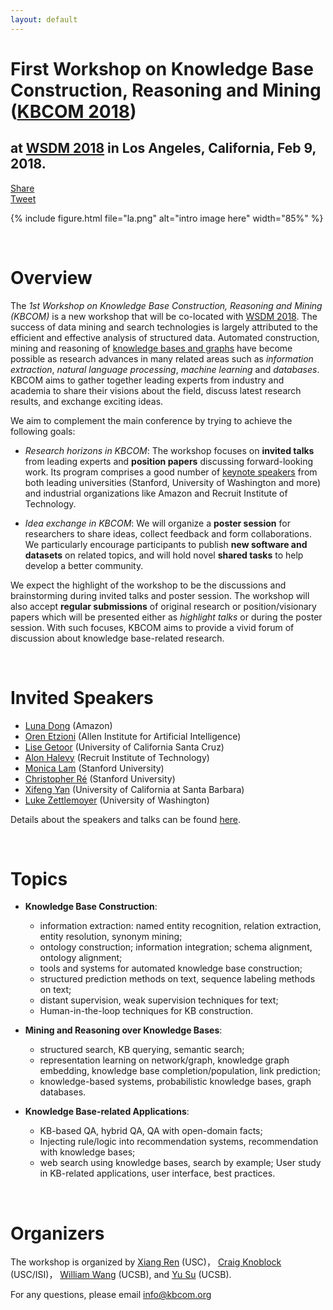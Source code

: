 ```yaml
---
layout: default
---
```

# First Workshop on Knowledge Base Construction, Reasoning and Mining ([KBCOM 2018](http://kbcom.org))
## at [WSDM 2018](http://www.wsdm-conference.org/2018/) in Los Angeles, California, Feb 9, 2018.  
<div class="fb-share-button" data-href="http://kbcom.org/" data-layout="button_count" data-size="large" data-mobile-iframe="true"><a class="fb-xfbml-parse-ignore" target="_blank" href="https://www.facebook.com/sharer/sharer.php?u=http%3A%2F%2Fkbcom.org%2F&amp;src=sdkpreparse">Share</a></div>
<a href="https://twitter.com/share" class="twitter-share-button" data-size="large" data-show-count="false">Tweet</a><script async src="//platform.twitter.com/widgets.js" charset="utf-8"></script>

{% include figure.html file="la.png" alt="intro image here" width="85%" %}

<br>

# Overview
The *1st Workshop on Knowledge Base Construction, Reasoning and Mining (KBCOM)* is a new workshop that will be co-located with [WSDM 2018](http://www.wsdm-conference.org/2018/). The success of data mining and search technologies is largely attributed to the efficient and effective analysis of structured data. Automated construction, mining and reasoning of [knowledge bases and graphs](https://en.wikipedia.org/wiki/Knowledge_base) have become possible as research advances in many related areas such as *information extraction*, *natural language processing*, *machine learning* and *databases*. KBCOM aims to gather together leading experts from industry and academia to share their visions about the field, discuss latest research results, and exchange exciting ideas. 

We aim to complement the main conference by trying to achieve the following goals:

+ *Research horizons in KBCOM*: The workshop focuses on **invited talks** from leading experts and **position papers**  discussing forward-looking work. Its program comprises a good number of [keynote speakers](http://kbcom.org/1-speaker.html) from both leading universities (Stanford, University of Washington and more) and industrial organizations like Amazon and Recruit Institute of Technology.

+ *Idea exchange in KBCOM*: We will organize a **poster session** for researchers to share ideas, collect feedback and form collaborations. We particularly encourage participants to publish **new software and datasets** on related topics, and will hold novel **shared tasks** to help develop a better community.

We expect the highlight of the workshop to be the discussions and brainstorming during invited talks and poster session. The workshop will also accept **regular submissions** of original research or position/visionary papers which will be presented either as *highlight talks* or during the poster session. With such focuses, KBCOM aims to provide a vivid forum of discussion about knowledge base-related research.

<br>

# Invited Speakers
+ [Luna Dong](http://lunadong.com/)  (Amazon)
+ [Oren Etzioni](http://allenai.org/team/orene/) (Allen Institute for Artificial Intelligence)
+ [Lise Getoor](https://getoor.soe.ucsc.edu/)  (University of California Santa Cruz)
+ [Alon Halevy](https://homes.cs.washington.edu/~alon/)  (Recruit Institute of Technology)
+ [Monica Lam](https://suif.stanford.edu/~lam/)  (Stanford University)
+ [Christopher Ré](https://cs.stanford.edu/people/chrismre/)  (Stanford University)
+ [Xifeng Yan](http://www.cs.ucsb.edu/~xyan/)  (University of California at Santa Barbara)
+ [Luke Zettlemoyer](https://www.cs.washington.edu/people/faculty/lsz)  (University of Washington)

Details about the speakers and talks can be found [here](http://kbcom.org/1-speaker.html).

<br>

# Topics
+ **Knowledge Base Construction**: 
  - information extraction: named entity recognition, relation extraction, entity resolution, synonym mining; 
  - ontology construction; information integration; schema alignment, ontology alignment; 
  - tools and systems for automated knowledge base construction; 
  - structured prediction methods on text, sequence labeling methods on text; 
  - distant supervision, weak supervision techniques for text; 
  - Human-in-the-loop techniques for KB construction.


+ **Mining and Reasoning over Knowledge Bases**: 
  - structured search, KB querying, semantic search; 
  - representation learning on network/graph, knowledge graph embedding, knowledge base completion/population, link prediction; 
  - knowledge-based systems, probabilistic knowledge bases, graph databases.


+ **Knowledge Base-related Applications**: 
  - KB-based QA, hybrid QA, QA with open-domain facts; 
  - Injecting rule/logic into recommendation systems, recommendation with knowledge bases; 
  - web search using knowledge bases, search by example; User study in KB-related applications, user interface, best practices.

<br>

# Organizers
The workshop is organized by [Xiang Ren](http://xren7.web.engr.illinois.edu/) (USC)， [Craig Knoblock](http://usc-isi-i2.github.io/knoblock/) (USC/ISI)， [William Wang](https://www.cs.ucsb.edu/~william/) (UCSB), and [Yu Su](http://cs.ucsb.edu/~ysu/) (UCSB).

For any questions, please email [info@kbcom.org](mailto:info@kbcom.org)

<br>
